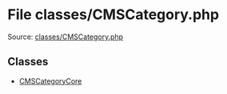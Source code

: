 File classes/CMSCategory.php
=========

Source: [classes/CMSCategory.php](https://github.com/PrestaShop/PrestaShop/blob/1.6.0.2/classes/CMSCategory.php)


Classes
-------

* [CMSCategoryCore](class.CMSCategoryCore.md)

